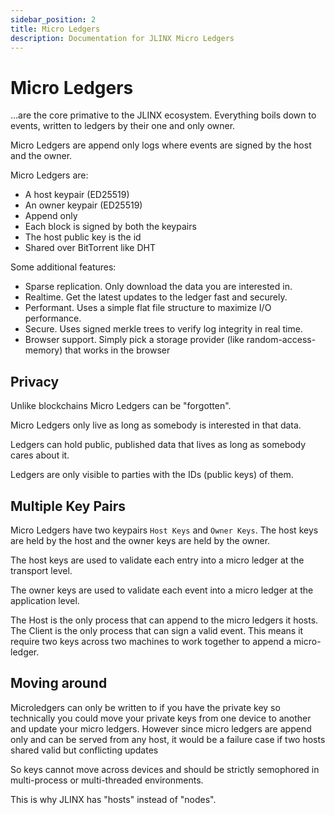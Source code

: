 ```yaml
---
sidebar_position: 2
title: Micro Ledgers
description: Documentation for JLINX Micro Ledgers
---
```


# Micro Ledgers

…are the core primative to the JLINX ecosystem. Everything boils down to events, written to ledgers by their one and only owner. 


Micro Ledgers are append only logs where events are signed by the host and the owner. 

Micro Ledgers are:

- A host keypair (ED25519)
- An owner keypair (ED25519)
- Append only
- Each block is signed by both the keypairs
- The host public key is the id
- Shared over BitTorrent like DHT

Some additional features:

- Sparse replication. Only download the data you are interested in.
- Realtime. Get the latest updates to the ledger fast and securely.
- Performant. Uses a simple flat file structure to maximize I/O performance.
- Secure. Uses signed merkle trees to verify log integrity in real time.
- Browser support. Simply pick a storage provider (like random-access-memory) that works in the browser


## Privacy

Unlike blockchains Micro Ledgers can be "forgotten".

Micro Ledgers only live as long as somebody is interested in that data.

Ledgers can hold public, published data that lives as long as somebody cares about it.

Ledgers are only visible to parties with the IDs (public keys) of them.


## Multiple Key Pairs

Micro Ledgers have two keypairs `Host Keys` and `Owner Keys`. The host keys are held by the host and the owner keys are held by the owner.

The host keys are used to validate each entry into a micro ledger at the transport level.

The owner keys are used to validate each event into a micro ledger at the application level.

The Host is the only process that can append to the micro ledgers it hosts. The Client is the only process that can sign a valid event. This means it require two keys across two machines to work together to append a micro-ledger.

## Moving around

Microledgers can only be written to if you have the private key so technically you could move your private keys from one device to another and update your micro ledgers. However since micro ledgers are append only and can be served from any host, it would be a failure case if two hosts shared valid but conflicting updates

So keys cannot move across devices and should be strictly semophored in multi-process or multi-threaded environments.

This is why JLINX has "hosts" instead of "nodes". 
